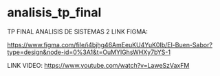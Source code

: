 # analisis_tp_final
TP FINAL ANALISIS DE SISTEMAS 2
LINK FIGMA:

https://www.figma.com/file/i4bjhg46AmEeuKU4YuK0Ib/El-Buen-Sabor?type=design&node-id=0%3A1&t=OuMYlGhsWHXy7bYS-1

LINK VIDEO:
https://www.youtube.com/watch?v=LaweSzVaxFM
